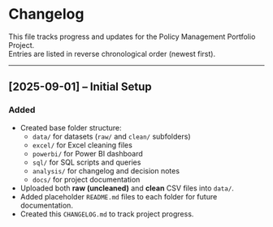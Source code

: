 # Changelog

This file tracks progress and updates for the Policy Management Portfolio Project.  
Entries are listed in reverse chronological order (newest first).

---

## [2025-09-01] – Initial Setup
### Added
- Created base folder structure:
  - `data/` for datasets (`raw/` and `clean/` subfolders)
  - `excel/` for Excel cleaning files
  - `powerbi/` for Power BI dashboard
  - `sql/` for SQL scripts and queries
  - `analysis/` for changelog and decision notes
  - `docs/` for project documentation
- Uploaded both **raw (uncleaned)** and **clean** CSV files into `data/`.
- Added placeholder `README.md` files to each folder for future documentation.
- Created this `CHANGELOG.md` to track project progress.

